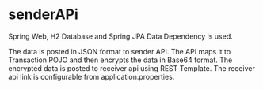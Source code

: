 # senderAPi
Spring Web, H2 Database and Spring JPA Data Dependency is used. 

The data is posted in JSON format to sender API. The API maps it to Transaction POJO and then encrypts the data in Base64 format. The encrypted data is posted to receiver api using REST Template. The receiver api link is configurable from application.properties. 
